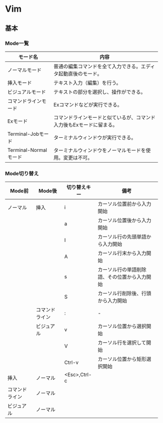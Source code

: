 # Vim

## 基本

### Mode一覧

|       モード名        |                                 内容                                 |
| --------------------- | -------------------------------------------------------------------- |
| ノーマルモード        | 普通の編集コマンドを全て入力できる。エディタ起動直後のモード。       |
| 挿入モード            | テキスト入力（編集）を行う。                                         |
| ビジュアルモード      | テキストの部分を選択し、操作ができる。                               |
| コマンドラインモード  | Exコマンドなどが実行できる。                                         |
| Exモード              | コマンドラインモードと似ているが、コマンド入力後もExモードに留まる。 |
| Terminal-Jobモード    | ターミナルウィンドウが実行できる。                                   |
| Terminal-Normalモード | ターミナルウィンドウをノーマルモードを使用。変更は不可。             |

### Mode切り替え

|     Mode前     |     Mode後     | 切り替えキー  |                     備考                     |
| -------------- | -------------- | ------------- | -------------------------------------------- |
| ノーマル       | 挿入           | i             | カーソル位置前から入力開始                   |
|                |                | a             | カーソル位置後から入力開始                   |
|                |                | I             | カーソル行の先頭単語から入力開始             |
|                |                | A             | カーソル行末から入力開始                     |
|                |                | s             | カーソル行の単語削除語、その位置から入力開始 |
|                |                | S             | カーソル行削除後、行頭から入力開始           |
|                | コマンドライン | :             | -                                            |
|                | ビジュアル     | v             | カーソル位置から選択開始                     |
|                |                | V             | カーソル行を選択して開始                     |
|                |                | Ctrl-v        | カーソル位置から矩形選択開始                 |
| 挿入           | ノーマル       | \<Esc>,Ctrl-c |                                              |
| コマンドライン | ノーマル       |               |                                              |
| ビジュアル     | ノーマル       |               |                                              |